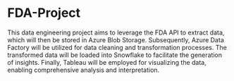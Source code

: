 # FDA-Project
This data engineering project aims to leverage the FDA API to extract data, which will then be stored in Azure Blob Storage. Subsequently, Azure Data Factory will be utilized for data cleaning and transformation processes. The transformed data will be loaded into Snowflake to facilitate the generation of insights. Finally, Tableau will be employed for visualizing the data, enabling comprehensive analysis and interpretation.
